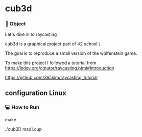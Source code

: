 # cub3d

### 🎯 Object

Let's dive in to raycasting

cub3d is a graphical project part of 42 school \

The goal is to reproduce a small version of the wolfenstein game.

To make this project I followed a tutorial from https://lodev.org/cgtutor/raycasting.html#Introduction

https://github.com/365kim/raycasting_tutorial

## configuration Linux

### 💻 How to Run

make

./cub3D map1.cup
